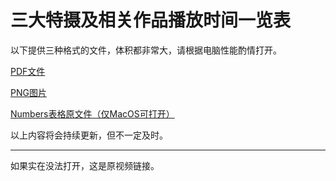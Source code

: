 # 三大特摄及相关作品播放时间一览表

以下提供三种格式的文件，体积都非常大，请根据电脑性能酌情打开。

[PDF文件](/tokusatsu.pdf)

[PNG图片](/tokusatsu.png)

[Numbers表格原文件（仅MacOS可打开）](/tokusatsu.numbers)

以上内容将会持续更新，但不一定及时。

***

如果实在没法打开，这是原视频链接。

